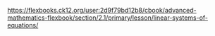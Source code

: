 https://flexbooks.ck12.org/user:2d9f79bd12b8/cbook/advanced-mathematics-flexbook/section/2.1/primary/lesson/linear-systems-of-equations/